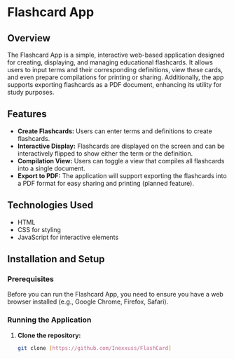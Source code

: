 # Flashcard App

## Overview
The Flashcard App is a simple, interactive web-based application designed for creating, displaying, and managing educational flashcards. It allows users to input terms and their corresponding definitions, view these cards, and even prepare compilations for printing or sharing. Additionally, the app supports exporting flashcards as a PDF document, enhancing its utility for study purposes.

## Features
- **Create Flashcards:** Users can enter terms and definitions to create flashcards.
- **Interactive Display:** Flashcards are displayed on the screen and can be interactively flipped to show either the term or the definition.
- **Compilation View:** Users can toggle a view that compiles all flashcards into a single document.
- **Export to PDF:** The application will support exporting the flashcards into a PDF format for easy sharing and printing (planned feature).

## Technologies Used
- HTML
- CSS for styling
- JavaScript for interactive elements

## Installation and Setup
### Prerequisites
Before you can run the Flashcard App, you need to ensure you have a web browser installed (e.g., Google Chrome, Firefox, Safari).

### Running the Application
1. **Clone the repository:**
   ```bash
   git clone [https://github.com/Inexxuss/FlashCard]
